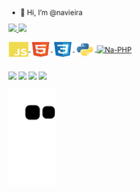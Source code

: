 - 👋 Hi, I’m @navieira

<div>
  <a href="https://https://github.com/navieira">
  <img height="180em" src="https://github-readme-stats.vercel.app/api?username=navieira&show_icons=true&theme=tokyonight&include_all_commits=true&count_private=true"/>
  <img height="180em" src="https://github-readme-stats.vercel.app/api/top-langs/?username=navieira&layout=compact&langs_count=7&theme=merko"/>
</div>

<div style="display: inline_block"><br>
  <img align="center" alt="na-Js" height="30" width="40" src="https://raw.githubusercontent.com/devicons/devicon/master/icons/javascript/javascript-plain.svg">
  <img align="center" alt="Na-HTML" height="30" width="40" src="https://raw.githubusercontent.com/devicons/devicon/master/icons/html5/html5-original.svg">
  <img align="center" alt="Na-CSS" height="30" width="40" src="https://raw.githubusercontent.com/devicons/devicon/master/icons/css3/css3-original.svg">
  <img align="center" alt="Na-Python" height="30" width="40" src="https://raw.githubusercontent.com/devicons/devicon/master/icons/python/python-original.svg">
  <img align="center" alt="Na-PHP" height="30" width="40" src="https://img.shields.io/badge/PHP-777BB4?style=for-the-badge&logo=php&logoColor=white">
</div>

  ##
  
  <div> 
  <a href="https://https://www.instagram.com/navieirxx/" target="_blank"><img src="https://img.shields.io/badge/-Instagram-%23E4405F?style=for-the-badge&logo=instagram&logoColor=white" target="_blank"></a>
 <a href="https://https://discord.com/channels/@me" target="_blank"><img src="https://img.shields.io/badge/Discord-7289DA?style=for-the-badge&logo=discord&logoColor=white" target="_blank"></a> 
  <a href = "mailto:contatonavieira@gmail.com"><img src="https://img.shields.io/badge/-Gmail-%23333?style=for-the-badge&logo=gmail&logoColor=white" target="_blank"></a>
  <a href="https://www.linkedin.com/in/nathália-vieira-0aaa52222" target="_blank"><img src="https://img.shields.io/badge/-LinkedIn-%230077B5?style=for-the-badge&logo=linkedin&logoColor=white" target="_blank"></a> 
 
  ![Snake animation](https://github.com/navieira/navieira/blob/output/github-contribution-grid-snake.svg)
 
</div>
